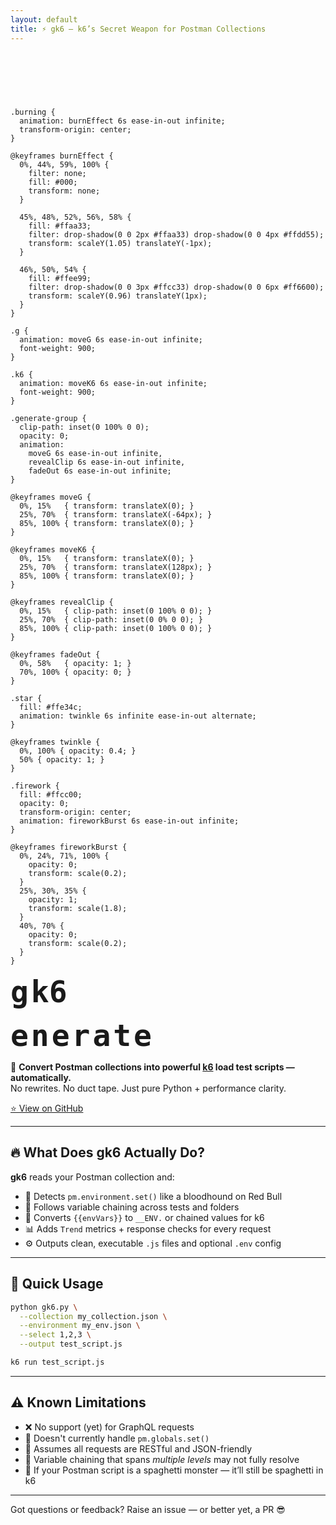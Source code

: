 ```yaml
---
layout: default
title: ⚡️ gk6 – k6’s Secret Weapon for Postman Collections
---
```


<svg viewBox="0 0 800 120" width="100%" height="120" xmlns="http://www.w3.org/2000/svg">
  <style>
    .letter {
      font: 900 48px 'Fira Code', monospace;
      fill: #000;
      dominant-baseline: middle;
    }

    .burning {
      animation: burnEffect 6s ease-in-out infinite;
      transform-origin: center;
    }

    @keyframes burnEffect {
      0%, 44%, 59%, 100% {
        filter: none;
        fill: #000;
        transform: none;
      }

      45%, 48%, 52%, 56%, 58% {
        fill: #ffaa33;
        filter: drop-shadow(0 0 2px #ffaa33) drop-shadow(0 0 4px #ffdd55);
        transform: scaleY(1.05) translateY(-1px);
      }

      46%, 50%, 54% {
        fill: #ffee99;
        filter: drop-shadow(0 0 3px #ffcc33) drop-shadow(0 0 6px #ff6600);
        transform: scaleY(0.96) translateY(1px);
      }
    }

    .g {
      animation: moveG 6s ease-in-out infinite;
      font-weight: 900;
    }

    .k6 {
      animation: moveK6 6s ease-in-out infinite;
      font-weight: 900;
    }

    .generate-group {
      clip-path: inset(0 100% 0 0);
      opacity: 0;
      animation:
        moveG 6s ease-in-out infinite,
        revealClip 6s ease-in-out infinite,
        fadeOut 6s ease-in-out infinite;
    }

    @keyframes moveG {
      0%, 15%   { transform: translateX(0); }
      25%, 70%  { transform: translateX(-64px); }
      85%, 100% { transform: translateX(0); }
    }

    @keyframes moveK6 {
      0%, 15%   { transform: translateX(0); }
      25%, 70%  { transform: translateX(128px); }
      85%, 100% { transform: translateX(0); }
    }

    @keyframes revealClip {
      0%, 15%   { clip-path: inset(0 100% 0 0); }
      25%, 70%  { clip-path: inset(0 0% 0 0); }
      85%, 100% { clip-path: inset(0 100% 0 0); }
    }

    @keyframes fadeOut {
      0%, 58%   { opacity: 1; }
      70%, 100% { opacity: 0; }
    }

    .star {
      fill: #ffe34c;
      animation: twinkle 6s infinite ease-in-out alternate;
    }

    @keyframes twinkle {
      0%, 100% { opacity: 0.4; }
      50% { opacity: 1; }
    }

    .firework {
      fill: #ffcc00;
      opacity: 0;
      transform-origin: center;
      animation: fireworkBurst 6s ease-in-out infinite;
    }

    @keyframes fireworkBurst {
      0%, 24%, 71%, 100% {
        opacity: 0;
        transform: scale(0.2);
      }
      25%, 30%, 35% {
        opacity: 1;
        transform: scale(1.8);
      }
      40%, 70% {
        opacity: 0;
        transform: scale(0.2);
      }
    }
  </style>

  <!-- Background -->
  <rect width="100%" height="120" fill="transparent"/>

  <!-- Stars -->
  <circle class="star" cx="50" cy="20" r="3"/>
  <circle class="star" cx="300" cy="10" r="2"/>
  <circle class="star" cx="500" cy="30" r="2.5"/>
  <circle class="star" cx="150" cy="60" r="2"/>

  <!-- Fireworks -->
  <g class="fireworks">
    <circle class="firework" cx="400" cy="40" r="2" />
    <circle class="firework" cx="380" cy="80" r="2" />
    <circle class="firework" cx="420" cy="90" r="2" />
    <circle class="firework" cx="410" cy="50" r="2" />
    <circle class="firework" cx="430" cy="60" r="2" />
  </g>

  <!-- g and k6 with burning effect during pause -->
  <text x="300" y="60" class="letter g burning">g</text>
  <text x="332" y="60" class="letter k6 burning">k6</text>

  <!-- 'enerate ' moves with 'g' and reveals -->
  <g class="generate-group">
    <text x="322" y="60" class="letter">e</text>
    <text x="346" y="60" class="letter">n</text>
    <text x="370" y="60" class="letter">e</text>
    <text x="394" y="60" class="letter">r</text>
    <text x="418" y="60" class="letter">a</text>
    <text x="442" y="60" class="letter">t</text>
    <text x="466" y="60" class="letter">e</text>
  </g>
</svg>


🧠 **Convert Postman collections into powerful [k6](https://k6.io) load test scripts — automatically.**  
No rewrites. No duct tape. Just pure Python + performance clarity.

[⭐ View on GitHub](https://github.com/gopikrishna4595/gk6)

---

## 🔥 What Does gk6 Actually Do?

**gk6** reads your Postman collection and:

- 🧪 Detects `pm.environment.set()` like a bloodhound on Red Bull  
- 🔗 Follows variable chaining across tests and folders  
- 🧬 Converts `{{envVars}}` to `__ENV.` or chained values for k6  
- 📊 Adds `Trend` metrics + response checks for every request  
- ⚙️ Outputs clean, executable `.js` files and optional `.env` config

---

## 🚀 Quick Usage

```bash
python gk6.py \
  --collection my_collection.json \
  --environment my_env.json \
  --select 1,2,3 \
  --output test_script.js

k6 run test_script.js
```

---

## ⚠️ Known Limitations

- ❌ No support (yet) for GraphQL requests
- 🧱 Doesn't currently handle `pm.globals.set()`
- 🧪 Assumes all requests are RESTful and JSON-friendly
- 🔗 Variable chaining that spans *multiple levels* may not fully resolve
- 👻 If your Postman script is a spaghetti monster — it’ll still be spaghetti in k6

---

Got questions or feedback? Raise an issue — or better yet, a PR 😎
